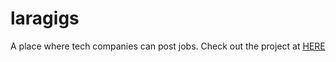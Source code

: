 # laragigs
A place where tech companies can post jobs. Check out the project at <a href="https://gigs.ronannagroup.com">HERE</a>

